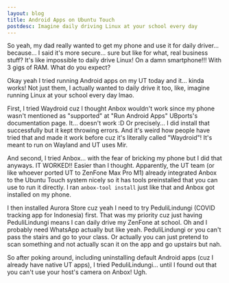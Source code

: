 ```yaml
---
layout: blog
title: Android Apps on Ubuntu Touch
postdesc: Imagine daily driving Linux at your school every day
---
```


So yeah, my dad really wanted to get my phone and use it for daily driver... because... I said it's more secure... sure but like for what, real business stuff? It's like impossible to daily drive Linux! On a damn smartphone!!! With 3 gigs of RAM. What do you expect?

Okay yeah I tried running Android apps on my UT today and it... kinda works! Not just them, I actually wanted to daily drive it too, like, imagine running Linux at your school every day lmao.

First, I tried Waydroid cuz I thought Anbox wouldn't work since my phone wasn't mentioned as "supported" at "Run Android Apps" UBports's documentation page. It... doesn't work :D Or precisely... I did install that successfully but it kept throwing errors. And it's weird how people have tried that and made it work before cuz it's literally called "Waydroid"! It's meant to run on Wayland and UT uses Mir.

And second, I tried Anbox... with the fear of bricking my phone but I did that anyways. IT WORKED!! Easier than I thought. Apparently, the UT team (or like whoever ported UT to ZenFone Max Pro M1) already integrated Anbox to the Ubuntu Touch system nicely so it has tools preinstalled that you can use to run it directly. I ran `anbox-tool install` just like that and Anbox got installed on my phone.

I then installed Aurora Store cuz yeah I need to try PeduliLindungi (COVID tracking app for Indonesia) first. That was my priority cuz just having PeduliLindungi means I can daily drive my ZenFone at school. Oh and I probably need WhatsApp actually but like yeah. PeduliLindungi or you can't pass the stairs and go to your class. Or actually you can just pretend to scan something and not actually scan it on the app and go upstairs but nah.

So after poking around, including uninstalling default Android apps (cuz I already have native UT apps), I tried PeduliLindungi... until I found out that you can't use your host's camera on Anbox! Ugh.

